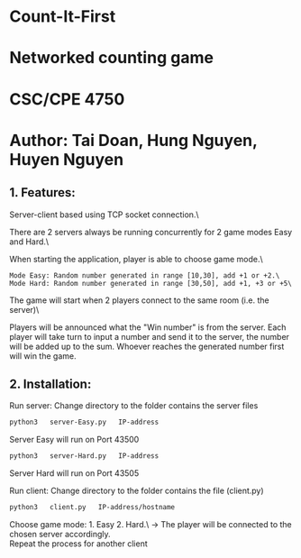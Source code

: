 # Count-It-First
# Networked counting game
# CSC/CPE 4750
# Author: Tai Doan, Hung Nguyen, Huyen Nguyen

## 1. Features:
Server-client based  using TCP socket connection.\

There are 2 servers always be running concurrently for 2 game modes Easy and Hard.\

When starting the application, player is able to choose game mode.\

	Mode Easy: Random number generated in range [10,30], add +1 or +2.\
	Mode Hard: Random number generated in range [30,50], add +1, +3 or +5\
	
The game will start when 2 players connect to the same room (i.e. the server)\

Players will be announced what the "Win number" is from the server. Each player will take turn to input a number and send it to the server, the number will be added up to the sum. Whoever reaches the generated number first will win the game.


## 2. Installation:
Run server: Change directory to the folder contains the server files	
```bash
python3   server-Easy.py   IP-address
```
Server Easy will run on Port 43500
	
```bash
python3   server-Hard.py   IP-address
```
Server Hard will run on Port 43505

Run client: Change directory to the folder contains the file (client.py)
```bash
python3   client.py   IP-address/hostname 
```
Choose game mode: 1. Easy     2. Hard.\ 
-> The player will be connected to the chosen 	server accordingly.\
Repeat the process for another client

			


